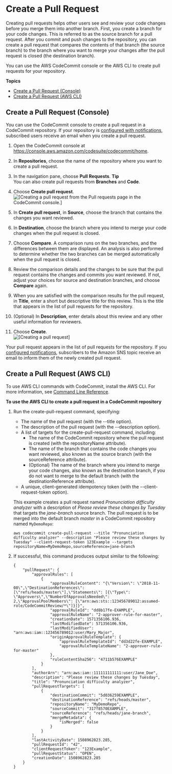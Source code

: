 # Create a Pull Request<a name="how-to-create-pull-request"></a>

Creating pull requests helps other users see and review your code changes before you merge them into another branch\. First, you create a branch for your code changes\. This is referred to as the source branch for a pull request\. After you commit and push changes to the repository, you can create a pull request that compares the contents of that branch \(the source branch\) to the branch where you want to merge your changes after the pull request is closed \(the destination branch\)\. 

You can use the AWS CodeCommit console or the AWS CLI to create pull requests for your repository\. 

**Topics**
+ [Create a Pull Request \(Console\)](#how-to-create-pull-request-console)
+ [Create a Pull Request \(AWS CLI\)](#how-to-create-pull-request-cli)

## Create a Pull Request \(Console\)<a name="how-to-create-pull-request-console"></a>

You can use the CodeCommit console to create a pull request in a CodeCommit repository\. If your repository is [configured with notifications](how-to-repository-email.md), subscribed users receive an email when you create a pull request\.

1. Open the CodeCommit console at [https://console\.aws\.amazon\.com/codesuite/codecommit/home](https://console.aws.amazon.com/codesuite/codecommit/home)\.

1. In **Repositories**, choose the name of the repository where you want to create a pull request\. 

1. In the navigation pane, choose **Pull Requests**\.
**Tip**  
You can also create pull requests from **Branches** and **Code**\.

1. Choose **Create pull request**\.   
![\[Creating a pull request from the Pull requests page in the CodeCommit console.\]](http://docs.aws.amazon.com/codecommit/latest/userguide/images/codecommit-pull-request-view.png)

1. In **Create pull request**, in **Source**, choose the branch that contains the changes you want reviewed\. 

1. In **Destination**, choose the branch where you intend to merge your code changes when the pull request is closed\. 

1. Choose **Compare**\. A comparison runs on the two branches, and the differences between them are displayed\. An analysis is also performed to determine whether the two branches can be merged automatically when the pull request is closed\.

1. Review the comparison details and the changes to be sure that the pull request contains the changes and commits you want reviewed\. If not, adjust your choices for source and destination branches, and choose **Compare** again\.

1. When you are satisfied with the comparison results for the pull request, in **Title**, enter a short but descriptive title for this review\. This is the title that appears in the list of pull requests for the repository\. 

1. \(Optional\) In **Description**, enter details about this review and any other useful information for reviewers\.

1. Choose **Create**\.  
![\[Creating a pull request\]](http://docs.aws.amazon.com/codecommit/latest/userguide/images/codecommit-pull-request-create.png)

Your pull request appears in the list of pull requests for the repository\. If you [configured notifications](how-to-repository-email.md), subscribers to the Amazon SNS topic receive an email to inform them of the newly created pull request\.

## Create a Pull Request \(AWS CLI\)<a name="how-to-create-pull-request-cli"></a>

To use AWS CLI commands with CodeCommit, install the AWS CLI\. For more information, see [Command Line Reference](cmd-ref.md)\. 

**To use the AWS CLI to create a pull request in a CodeCommit repository**

1. Run the create\-pull\-request command, specifying:
   + The name of the pull request \(with the \-\-title option\)\.
   + The description of the pull request \(with the \-\-description option\)\.
   + A list of targets for the create\-pull\-request command, including:
     + The name of the CodeCommit repository where the pull request is created \(with the repositoryName attribute\)\.
     + The name of the branch that contains the code changes you want reviewed, also known as the source branch \(with the sourceReference attribute\)\.
     + \(Optional\) The name of the branch where you intend to merge your code changes, also known as the destination branch, if you do not want to merge to the default branch \(with the destinationReference attribute\)\.
   + A unique, client\-generated idempotency token \(with the \-\-client\-request\-token option\)\. 

   This example creates a pull request named *Pronunciation difficulty analyzer* with a description of *Please review these changes by Tuesday* that targets the *jane\-branch* source branch\. The pull request is to be merged into the default branch *master* in a CodeCommit repository named `MyDemoRepo`:

   ```
   aws codecommit create-pull-request --title "Pronunciation difficulty analyzer" --description "Please review these changes by Tuesday" --client-request-token 123Example --targets repositoryName=MyDemoRepo,sourceReference=jane-branch 
   ```

1. If successful, this command produces output similar to the following:

   ```
   {
       "pullRequest": {
           "approvalRules": [
               {
                   "approvalRuleContent": "{\"Version\": \"2018-11-08\",\"DestinationReferences\": [\"refs/heads/master\"],\"Statements\": [{\"Type\": \"Approvers\",\"NumberOfApprovalsNeeded\": 2,\"ApprovalPoolMembers\": [\"arn:aws:sts::123456789012:assumed-role/CodeCommitReview/*\"]}]}",
                   "approvalRuleId": "dd8b17fe-EXAMPLE",
                   "approvalRuleName": "2-approver-rule-for-master",
                   "creationDate": 1571356106.936,
                   "lastModifiedDate": 571356106.936,
                   "lastModifiedUser": "arn:aws:iam::123456789012:user/Mary_Major",
                   "originApprovalRuleTemplate": {
                       "approvalRuleTemplateId": "dd3d22fe-EXAMPLE",
                       "approvalRuleTemplateName": "2-approver-rule-for-master"
                   },
                   "ruleContentSha256": "4711b576EXAMPLE"
               }
           ],
           "authorArn": "arn:aws:iam::111111111111:user/Jane_Doe",
           "description": "Please review these changes by Tuesday",
           "title": "Pronunciation difficulty analyzer",
           "pullRequestTargets": [
               {
                   "destinationCommit": "5d036259EXAMPLE",
                   "destinationReference": "refs/heads/master",
                   "repositoryName": "MyDemoRepo",
                   "sourceCommit": "317f8570EXAMPLE",
                   "sourceReference": "refs/heads/jane-branch",
                   "mergeMetadata": {
                       "isMerged": false
                   }
               }
           ],
           "lastActivityDate": 1508962823.285,
           "pullRequestId": "42",
           "clientRequestToken": "123Example",
           "pullRequestStatus": "OPEN",
           "creationDate": 1508962823.285
       }
   }
   ```